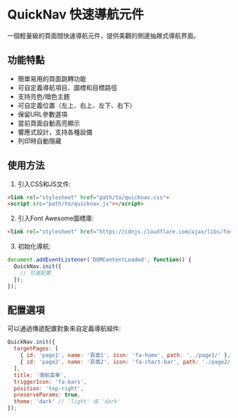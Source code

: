 # QuickNav 快速導航元件

一個輕量級的頁面間快速導航元件，提供美觀的側邊抽屜式導航界面。

## 功能特點

- 簡單易用的頁面跳轉功能
- 可自定義導航項目、圖標和目標路徑
- 支持亮色/暗色主題
- 可自定義位置（左上、右上、左下、右下）
- 保留URL參數選項
- 當前頁面自動高亮顯示
- 響應式設計，支持各種設備
- 列印時自動隱藏

## 使用方法

1. 引入CSS和JS文件:
```html
<link rel="stylesheet" href="path/to/quicknav.css">
<script src="path/to/quicknav.js"></script>
```

2. 引入Font Awesome圖標庫:
```html
<link rel="stylesheet" href="https://cdnjs.cloudflare.com/ajax/libs/font-awesome/5.15.4/css/all.min.css">
```

3. 初始化導航:
```javascript
document.addEventListener('DOMContentLoaded', function() {
  QuickNav.init({
    // 可選配置
  });
});
```

## 配置選項

可以通過傳遞配置對象來自定義導航組件:

```javascript
QuickNav.init({
  targetPages: [
    { id: 'page1', name: '頁面1', icon: 'fa-home', path: '../page1/' },
    { id: 'page2', name: '頁面2', icon: 'fa-chart-bar', path: './page2/' }
  ],
  title: '導航菜單',
  triggerIcon: 'fa-bars',
  position: 'top-right',
  preserveParams: true,
  theme: 'dark' // 'light' 或 'dark'
});
``` 